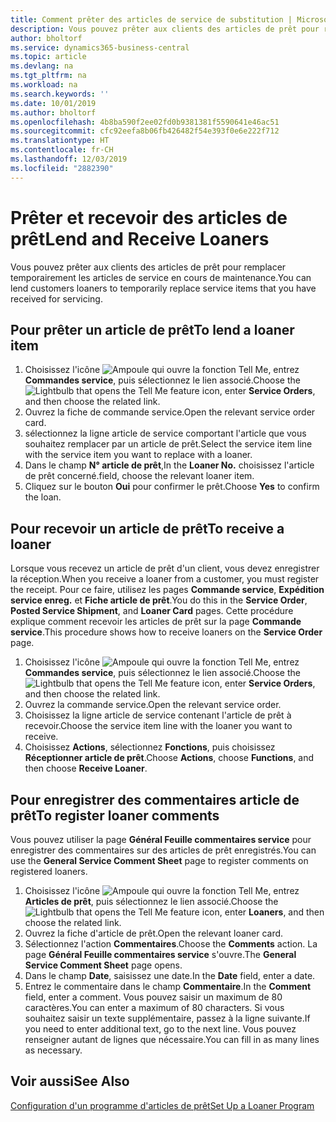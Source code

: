 ```yaml
---
title: Comment prêter des articles de service de substitution | Microsoft Docs
description: Vous pouvez prêter aux clients des articles de prêt pour remplacer temporairement les articles de service en cours de maintenance.
author: bholtorf
ms.service: dynamics365-business-central
ms.topic: article
ms.devlang: na
ms.tgt_pltfrm: na
ms.workload: na
ms.search.keywords: ''
ms.date: 10/01/2019
ms.author: bholtorf
ms.openlocfilehash: 4b8ba590f2ee02fd0b9381381f5590641e46ac51
ms.sourcegitcommit: cfc92eefa8b06fb426482f54e393f0e6e222f712
ms.translationtype: HT
ms.contentlocale: fr-CH
ms.lasthandoff: 12/03/2019
ms.locfileid: "2882390"
---
```

# <a name="lend-and-receive-loaners"></a><span data-ttu-id="a9d5f-103">Prêter et recevoir des articles de prêt</span><span class="sxs-lookup"><span data-stu-id="a9d5f-103">Lend and Receive Loaners</span></span>
<span data-ttu-id="a9d5f-104">Vous pouvez prêter aux clients des articles de prêt pour remplacer temporairement les articles de service en cours de maintenance.</span><span class="sxs-lookup"><span data-stu-id="a9d5f-104">You can lend customers loaners to temporarily replace service items that you have received for servicing.</span></span>  
  
## <a name="to-lend-a-loaner-item"></a><span data-ttu-id="a9d5f-105">Pour prêter un article de prêt</span><span class="sxs-lookup"><span data-stu-id="a9d5f-105">To lend a loaner item</span></span>    
1. <span data-ttu-id="a9d5f-106">Choisissez l'icône ![Ampoule qui ouvre la fonction Tell Me](media/ui-search/search_small.png "Dites-moi ce que vous voulez faire"), entrez **Commandes service**, puis sélectionnez le lien associé.</span><span class="sxs-lookup"><span data-stu-id="a9d5f-106">Choose the ![Lightbulb that opens the Tell Me feature](media/ui-search/search_small.png "Tell me what you want to do") icon, enter **Service Orders**, and then choose the related link.</span></span>  
2. <span data-ttu-id="a9d5f-107">Ouvrez la fiche de commande service.</span><span class="sxs-lookup"><span data-stu-id="a9d5f-107">Open the relevant service order card.</span></span>  
3. <span data-ttu-id="a9d5f-108">sélectionnez la ligne article de service comportant l'article que vous souhaitez remplacer par un article de prêt.</span><span class="sxs-lookup"><span data-stu-id="a9d5f-108">Select the service item line with the service item you want to replace with a loaner.</span></span>  
4. <span data-ttu-id="a9d5f-109">Dans le champ **N° article de prêt**,</span><span class="sxs-lookup"><span data-stu-id="a9d5f-109">In the **Loaner No.**</span></span> <span data-ttu-id="a9d5f-110">choisissez l'article de prêt concerné.</span><span class="sxs-lookup"><span data-stu-id="a9d5f-110">field, choose the relevant loaner item.</span></span>  
5. <span data-ttu-id="a9d5f-111">Cliquez sur le bouton **Oui** pour confirmer le prêt.</span><span class="sxs-lookup"><span data-stu-id="a9d5f-111">Choose **Yes** to confirm the loan.</span></span>  

## <a name="to-receive-a-loaner"></a><span data-ttu-id="a9d5f-112">Pour recevoir un article de prêt</span><span class="sxs-lookup"><span data-stu-id="a9d5f-112">To receive a loaner</span></span>  
<span data-ttu-id="a9d5f-113">Lorsque vous recevez un article de prêt d'un client, vous devez enregistrer la réception.</span><span class="sxs-lookup"><span data-stu-id="a9d5f-113">When you receive a loaner from a customer, you must register the receipt.</span></span> <span data-ttu-id="a9d5f-114">Pour ce faire, utilisez les pages **Commande service**, **Expédition service enreg.** et **Fiche article de prêt**.</span><span class="sxs-lookup"><span data-stu-id="a9d5f-114">You do this in the **Service Order**, **Posted Service Shipment**, and **Loaner Card** pages.</span></span> <span data-ttu-id="a9d5f-115">Cette procédure explique comment recevoir les articles de prêt sur la page **Commande service**.</span><span class="sxs-lookup"><span data-stu-id="a9d5f-115">This procedure shows how to receive loaners on the **Service Order** page.</span></span>  
  
1. <span data-ttu-id="a9d5f-116">Choisissez l'icône ![Ampoule qui ouvre la fonction Tell Me](media/ui-search/search_small.png "Dites-moi ce que vous voulez faire"), entrez **Commandes service**, puis sélectionnez le lien associé.</span><span class="sxs-lookup"><span data-stu-id="a9d5f-116">Choose the ![Lightbulb that opens the Tell Me feature](media/ui-search/search_small.png "Tell me what you want to do") icon, enter **Service Orders**, and then choose the related link.</span></span>  
2. <span data-ttu-id="a9d5f-117">Ouvrez la commande service.</span><span class="sxs-lookup"><span data-stu-id="a9d5f-117">Open the relevant service order.</span></span>  
3. <span data-ttu-id="a9d5f-118">Choisissez la ligne article de service contenant l'article de prêt à recevoir.</span><span class="sxs-lookup"><span data-stu-id="a9d5f-118">Choose the service item line with the loaner you want to receive.</span></span>  
4. <span data-ttu-id="a9d5f-119">Choisissez **Actions**, sélectionnez **Fonctions**, puis choisissez **Réceptionner article de prêt**.</span><span class="sxs-lookup"><span data-stu-id="a9d5f-119">Choose **Actions**, choose **Functions**, and then choose **Receive Loaner**.</span></span>  

## <a name="to-register-loaner-comments"></a><span data-ttu-id="a9d5f-120">Pour enregistrer des commentaires article de prêt</span><span class="sxs-lookup"><span data-stu-id="a9d5f-120">To register loaner comments</span></span>  
<span data-ttu-id="a9d5f-121">Vous pouvez utiliser la page **Général Feuille commentaires service** pour enregistrer des commentaires sur des articles de prêt enregistrés.</span><span class="sxs-lookup"><span data-stu-id="a9d5f-121">You can use the **General Service Comment Sheet** page to register comments on registered loaners.</span></span>  
  
1. <span data-ttu-id="a9d5f-122">Choisissez l'icône ![Ampoule qui ouvre la fonction Tell Me](media/ui-search/search_small.png "Dites-moi ce que vous voulez faire"), entrez **Articles de prêt**, puis sélectionnez le lien associé.</span><span class="sxs-lookup"><span data-stu-id="a9d5f-122">Choose the ![Lightbulb that opens the Tell Me feature](media/ui-search/search_small.png "Tell me what you want to do") icon, enter **Loaners**, and then choose the related link.</span></span>  
2. <span data-ttu-id="a9d5f-123">Ouvrez la fiche d'article de prêt.</span><span class="sxs-lookup"><span data-stu-id="a9d5f-123">Open the relevant loaner card.</span></span>  
3. <span data-ttu-id="a9d5f-124">Sélectionnez l'action **Commentaires**.</span><span class="sxs-lookup"><span data-stu-id="a9d5f-124">Choose the **Comments** action.</span></span> <span data-ttu-id="a9d5f-125">La page **Général Feuille commentaires service** s'ouvre.</span><span class="sxs-lookup"><span data-stu-id="a9d5f-125">The **General Service Comment Sheet** page opens.</span></span>  
4. <span data-ttu-id="a9d5f-126">Dans le champ **Date**, saisissez une date.</span><span class="sxs-lookup"><span data-stu-id="a9d5f-126">In the **Date** field, enter a date.</span></span>  
5. <span data-ttu-id="a9d5f-127">Entrez le commentaire dans le champ **Commentaire**.</span><span class="sxs-lookup"><span data-stu-id="a9d5f-127">In the **Comment** field, enter a comment.</span></span> <span data-ttu-id="a9d5f-128">Vous pouvez saisir un maximum de 80 caractères.</span><span class="sxs-lookup"><span data-stu-id="a9d5f-128">You can enter a maximum of 80 characters.</span></span> <span data-ttu-id="a9d5f-129">Si vous souhaitez saisir un texte supplémentaire, passez à la ligne suivante.</span><span class="sxs-lookup"><span data-stu-id="a9d5f-129">If you need to enter additional text, go to the next line.</span></span> <span data-ttu-id="a9d5f-130">Vous pouvez renseigner autant de lignes que nécessaire.</span><span class="sxs-lookup"><span data-stu-id="a9d5f-130">You can fill in as many lines as necessary.</span></span>  
  
## <a name="see-also"></a><span data-ttu-id="a9d5f-131">Voir aussi</span><span class="sxs-lookup"><span data-stu-id="a9d5f-131">See Also</span></span>  
[<span data-ttu-id="a9d5f-132">Configuration d'un programme d'articles de prêt</span><span class="sxs-lookup"><span data-stu-id="a9d5f-132">Set Up a Loaner Program</span></span>](service-how-setup-loaner-program.md)   
